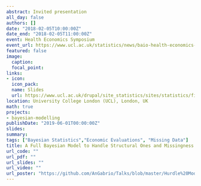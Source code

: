 ```yaml
---
abstract: Invited presentation
all_day: false
authors: []
date: "2018-02-05T10:00:00Z"
date_end: "2018-02-05T11:00:00Z"
event: Health Economics Symposium
event_url: https://www.ucl.ac.uk/statistics/news/baio-health-economics-symposium
featured: false
image:
  caption: 
  focal_point: 
links:
- icon: 
  icon_pack: 
  name: Slides
  url: https://www.ucl.ac.uk/drupal/site_statistics/sites/statistics/files/baio_ucl_5feb.pdf
location: University College London (UCL), London, UK
math: true
projects:
- bayesian-modelling
publishDate: "2019-06-01T00:00:00Z"
slides: 
summary: 
tags: ["Bayesian Statistics","Economic Evaluations", "Missing Data"]
title: A Full Bayesian Model to Handle Structural Ones and Missingness in Health Economic Evaluations from Individual-Level Data
url_code: ""
url_pdf: ""
url_slides: ""
url_video: ""
url_poster: "https://github.com/AnGabrio/Talks/blob/master/Hurdle%20Model/poster.pdf"
---
```





